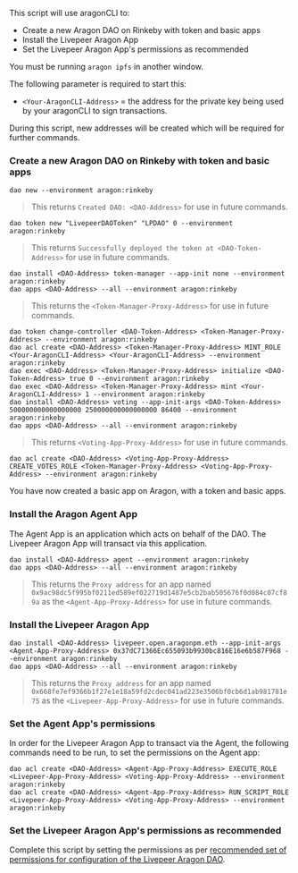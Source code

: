 This script will use aragonCLI to:

- Create a new Aragon DAO on Rinkeby with token and basic apps
- Install the Livepeer Aragon App
- Set the Livepeer Aragon App's permissions as recommended

You must be running `aragon ipfs` in another window.

The following parameter is required to start this:

- `<Your-AragonCLI-Address>` = the address for the private key being used by your aragonCLI to sign transactions.

During this script, new addresses will be created which will be required for further commands.

### Create a new Aragon DAO on Rinkeby with token and basic apps

```
dao new --environment aragon:rinkeby
```

> This returns `Created DAO: <DAO-Address>` for use in future commands.

```
dao token new "LivepeerDAOToken" "LPDAO" 0 --environment aragon:rinkeby
```

> This returns `Successfully deployed the token at <DAO-Token-Address>` for use in future commands.

```
dao install <DAO-Address> token-manager --app-init none --environment aragon:rinkeby
dao apps <DAO-Address> --all --environment aragon:rinkeby
```

> This returns the `<Token-Manager-Proxy-Address>` for use in future commands.

```
dao token change-controller <DAO-Token-Address> <Token-Manager-Proxy-Address> --environment aragon:rinkeby
dao acl create <DAO-Address> <Token-Manager-Proxy-Address> MINT_ROLE <Your-AragonCLI-Address> <Your-AragonCLI-Address> --environment aragon:rinkeby
dao exec <DAO-Address> <Token-Manager-Proxy-Address> initialize <DAO-Token-Address> true 0 --environment aragon:rinkeby
dao exec <DAO-Address> <Token-Manager-Proxy-Address> mint <Your-AragonCLI-Address> 1 --environment aragon:rinkeby
dao install <DAO-Address> voting --app-init-args <DAO-Token-Address> 500000000000000000 250000000000000000 86400 --environment aragon:rinkeby
dao apps <DAO-Address> --all --environment aragon:rinkeby
```

> This returns `<Voting-App-Proxy-Address>` for use in future commands.

```
dao acl create <DAO-Address> <Voting-App-Proxy-Address> CREATE_VOTES_ROLE <Token-Manager-Proxy-Address> <Voting-App-Proxy-Address> --environment aragon:rinkeby
```

You have now created a basic app on Aragon, with a token and basic apps.

### Install the Aragon Agent App

The Agent App is an application which acts on behalf of the DAO. The Livepeer Aragon App will transact via this application.

```
dao install <DAO-Address> agent --environment aragon:rinkeby
dao apps <DAO-Address> --all --environment aragon:rinkeby
```

> This returns the `Proxy address` for an app named `0x9ac98dc5f995bf0211ed589ef022719d1487e5cb2bab505676f0d084c07cf89a` as the `<Agent-App-Proxy-Address>` for use in future commands.

### Install the Livepeer Aragon App

```
dao install <DAO-Address> livepeer.open.aragonpm.eth --app-init-args <Agent-App-Proxy-Address> 0x37dC71366Ec655093b9930bc816E16e6b587F968 --environment aragon:rinkeby
dao apps <DAO-Address> --all --environment aragon:rinkeby
```

> This returns  the `Proxy address` for an app named `0x668fe7ef9366b1f27e1e18a59fd2cdec041ad223e3506bf0cb6d1ab981781e75` as the `<Livepeer-App-Proxy-Address>` for use in future commands.

### Set the Agent App's permissions

In order for the Livepeer Aragon App to transact via the Agent, the following commands need to be run, to set the permissions on the Agent app:

```
dao acl create <DAO-Address> <Agent-App-Proxy-Address> EXECUTE_ROLE <Livepeer-App-Proxy-Address> <Voting-App-Proxy-Address> --environment aragon:rinkeby
dao acl create <DAO-Address> <Agent-App-Proxy-Address> RUN_SCRIPT_ROLE <Livepeer-App-Proxy-Address> <Voting-App-Proxy-Address> --environment aragon:rinkeby
```

### Set the Livepeer Aragon App's permissions as recommended

Complete this script by setting the permissions as per [recommended set of permissions for configuration of the Livepeer Aragon DAO](https://github.com/videoDAC/livepeer-aragon/blob/master/recommended-permissions.md).
